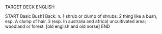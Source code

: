 TARGET DECK
ENGLISH

START
Basic
Bush1
Back: n. 1 shrub or clump of shrubs. 2 thing like a bush, esp. A clump of hair. 3 (esp. In australia and africa) uncultivated area; woodland or forest. [old english and old norse]
END
